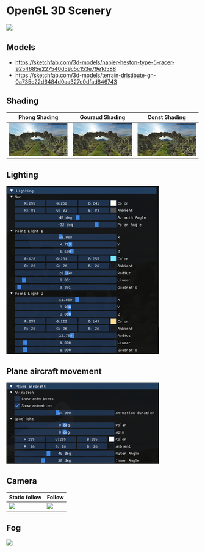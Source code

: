 # OpenGL 3D Scenery

![](media/main.gif)

## Models

- https://sketchfab.com/3d-models/napier-heston-type-5-racer-9254685e227540d59c5c153e79e1d588
- https://sketchfab.com/3d-models/terrain-dristibute-gn-0a735e22d6484d0aa327c0dfad846743

## Shading

| Phong Shading                                 | Gouraud Shading                                 | Const Shading                                 |
| --------------------------------------------- | ----------------------------------------------- | --------------------------------------------- |
| <img src="media/phong_shading.png" width=350> | <img src="media/gouraud_shading.png" width=350> | <img src="media/const_shading.png" width=350> |

## Lighting

<img src="media/lighting.png" width=400>

## Plane aircraft movement

<img src ="media/plane_aircraft.png" width=400>

## Camera

| Static follow                                        | Follow                                        |
| ---------------------------------------------------- | --------------------------------------------- |
| <img src="media/camera_follow_static.gif" width=400> | <img src="media/camera_follow.gif" width=400> |

## Fog

<img src="media/fog.gif" witdh=400>
